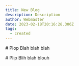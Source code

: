 ```yaml
---
title: New Blog
description: Description
author: Webmaster
date: 2023-02-18T20:16:28.306Z
tags:
  - created
---
```

#﻿ Plop
B﻿lah blah blah

#﻿ Plip
B﻿lih blah blouh